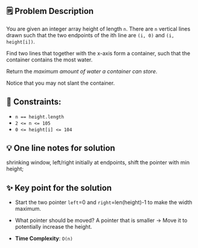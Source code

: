 ## 🗒️ Problem Description

You are given an integer array height of length `n`. There are `n` vertical lines drawn such that the two endpoints of the ith line are `(i, 0)` and `(i, height[i])`.

Find two lines that together with the x-axis form a container, such that the container contains the most water.

Return the *maximum amount of water a container can store*.

Notice that you may not slant the container.

## 📌 Constraints:

- `n == height.length`
- `2 <= n <= 105`
- `0 <= height[i] <= 104`

## 💡 One line notes for solution

shrinking window, left/right initially at endpoints, shift the pointer with min height;

## ✨ Key point for the solution
- Start the two pointer `left`=0 and `right`=len(height)-1 to make the width maximum.

- What pointer should be moved?
A pointer that is smaller -> Move it to potentially increase the height.

- **Time Complexity**: `O(n)`